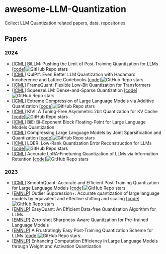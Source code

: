 # awesome-LLM-Quantization
Collect LLM Quantization related papers, data, repositories


## Papers

### 2024

 - [[ICML](https://arxiv.org/abs/2402.04291)] BiLLM: Pushing the Limit of Post-Training Quantization for LLMs [[code](https://github.com/Aaronhuang-778/BiLLM)]![GitHub Repo stars](https://img.shields.io/github/stars/Aaronhuang-778/BiLLM)
 - [[ICML](https://arxiv.org/abs/2402.04396)] QuIP#: Even Better LLM Quantization with Hadamard Incoherence and Lattice Codebooks [[code](https://github.com/Cornell-RelaxML/quip-sharp)]![GitHub Repo stars](https://img.shields.io/github/stars/Cornell-RelaxML/quip-sharp)
 - [[ICML](https://arxiv.org/abs/2403.06082)] FrameQuant: Flexible Low-Bit Quantization for Transformers
 - [[ICML](https://arxiv.org/abs/2306.07629)] SqueezeLLM: Dense-and-Sparse Quantization [[code](https://github.com/SqueezeAILab/SqueezeLLM)]![GitHub Repo stars](https://img.shields.io/github/stars/SqueezeAILab/SqueezeLLM)
 - [[ICML](https://arxiv.org/abs/2401.06118v2)] Extreme Compression of Large Language Models via Additive Quantization [[code](https://github.com/vahe1994/AQLM)]![GitHub Repo stars](https://img.shields.io/github/stars/vahe1994/AQLM)
 - [[ICML](https://arxiv.org/abs/2402.02750)] KIVI: A Tuning-Free Asymmetric 2bit Quantization for KV Cache [[code](https://github.com/jy-yuan/KIVI)]![GitHub Repo stars](https://img.shields.io/github/stars/jy-yuan/KIVI)
 - [[ICML](https://icml.cc/virtual/2024/poster/34619)] BiE: Bi-Exponent Block Floating-Point for Large Language Models Quantization
 - [[ICML](https://icml.cc/virtual/2024/poster/32921)] Compressing Large Language Models by Joint Sparsification and Quantization [[code](https://github.com/uanu2002/JSQ)]![GitHub Repo stars](https://img.shields.io/github/stars/uanu2002/JSQ)
 - [[ICML](https://arxiv.org/abs/2402.02446)] LQER: Low-Rank Quantization Error Reconstruction for LLMs [[code](https://github.com/ChengZhang-98/lqer)]![GitHub Repo stars](https://img.shields.io/github/stars/ChengZhang-98/lqer)
 - [[ICML](https://arxiv.org/abs/2402.05445)] Accurate LoRA-Finetuning Quantization of LLMs via Information Retention [[code](https://github.com/htqin/ir-qlora)]![GitHub Repo stars](https://img.shields.io/github/stars/htqin/ir-qlora)
### 2023
 - [[ICML](https://arxiv.org/abs/2211.10438)] SmoothQuant: Accurate and Efficient Post-Training Quantization for Large Language Models [[code](https://github.com/mit-han-lab/smoothquant)]![GitHub Repo stars](https://img.shields.io/github/stars/mit-han-lab/smoothquant)
 - [[EMNLP](https://arxiv.org/abs/2304.09145)] Outlier Suppression+: Accurate quantization of large language models by equivalent and effective shifting and scaling [[code](https://github.com/ModelTC/Outlier_Suppression_Plus)]![GitHub Repo stars](https://img.shields.io/github/stars/ModelTC/Outlier_Suppression_Plus)
 - [[EMNLP](https://arxiv.org/abs/2403.02775)] EasyQuant: An Efficient Data-free Quantization Algorithm for LLMs 
 - [[EMNLP](https://arxiv.org/abs/2310.13315)] Zero-shot Sharpness-Aware Quantization for Pre-trained Language Models 
 - [[EMNLP](https://aclanthology.org/2023.emnlp-main.892/)] A Frustratingly Easy Post-Training Quantization Scheme for LLMs [[code](https://github.com/SamsungLabs/Z-Fold)]![GitHub Repo stars](https://img.shields.io/github/stars/SamsungLabs/Z-Fold)
 - [[EMNLP](https://arxiv.org/abs/2311.05161)] Enhancing Computation Efficiency in Large Language Models through Weight and Activation Quantization

